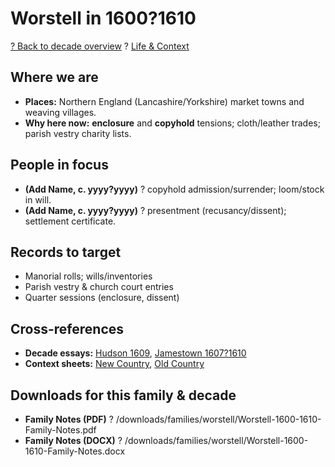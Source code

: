 ﻿# Worstell in 1600?1610

[? Back to decade overview](../../../decades/1600-1610/1600-1610.md) ? [Life \& Context](../../../decades/1600-1610/1600-1610-life.md)

## Where we are

* **Places:** Northern England (Lancashire/Yorkshire) market towns and weaving villages.
* **Why here now:** **enclosure** and **copyhold** tensions; cloth/leather trades; parish vestry charity lists.

## People in focus

* **(Add Name, c. yyyy?yyyy)** ? copyhold admission/surrender; loom/stock in will.
* **(Add Name, c. yyyy?yyyy)** ? presentment (recusancy/dissent); settlement certificate.

## Records to target

* Manorial rolls; wills/inventories
* Parish vestry \& church court entries
* Quarter sessions (enclosure, dissent)

## Cross-references

* **Decade essays:** [Hudson 1609](../../../decades/1600-1610/1609-Hudson.md), [Jamestown 1607?1610](../../../decades/1600-1610/1607-1610-Jamestown.md)
* **Context sheets:** [New Country](../../../decades/1600-1610/1600-1610-NewCountry.md), [Old Country](../../../decades/1600-1610/1600-1610-OldCountry.md)

## Downloads for this family \& decade

* **Family Notes (PDF)** ? /downloads/families/worstell/Worstell-1600-1610-Family-Notes.pdf
* **Family Notes (DOCX)** ? /downloads/families/worstell/Worstell-1600-1610-Family-Notes.docx

